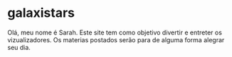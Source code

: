 # galaxistars 
Olá, meu nome é Sarah.
Este site tem como objetivo divertir e entreter os vizualizadores.
Os materias postados serão para de alguma forma alegrar seu dia.
